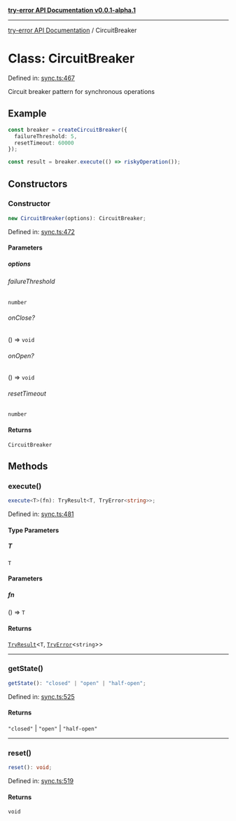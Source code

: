 [**try-error API Documentation v0.0.1-alpha.1**](../index.md)

***

[try-error API Documentation](../index.md) / CircuitBreaker

# Class: CircuitBreaker

Defined in: [sync.ts:467](https://github.com/oconnorjohnson/try-error/blob/e3ae0308069a4fba073f4543d527ad76373db795/src/sync.ts#L467)

Circuit breaker pattern for synchronous operations

## Example

```typescript
const breaker = createCircuitBreaker({
  failureThreshold: 5,
  resetTimeout: 60000
});

const result = breaker.execute(() => riskyOperation());
```

## Constructors

### Constructor

```ts
new CircuitBreaker(options): CircuitBreaker;
```

Defined in: [sync.ts:472](https://github.com/oconnorjohnson/try-error/blob/e3ae0308069a4fba073f4543d527ad76373db795/src/sync.ts#L472)

#### Parameters

##### options

###### failureThreshold

`number`

###### onClose?

() => `void`

###### onOpen?

() => `void`

###### resetTimeout

`number`

#### Returns

`CircuitBreaker`

## Methods

### execute()

```ts
execute<T>(fn): TryResult<T, TryError<string>>;
```

Defined in: [sync.ts:481](https://github.com/oconnorjohnson/try-error/blob/e3ae0308069a4fba073f4543d527ad76373db795/src/sync.ts#L481)

#### Type Parameters

##### T

`T`

#### Parameters

##### fn

() => `T`

#### Returns

[`TryResult`](../type-aliases/TryResult.md)\<`T`, [`TryError`](../interfaces/TryError.md)\<`string`\>\>

***

### getState()

```ts
getState(): "closed" | "open" | "half-open";
```

Defined in: [sync.ts:525](https://github.com/oconnorjohnson/try-error/blob/e3ae0308069a4fba073f4543d527ad76373db795/src/sync.ts#L525)

#### Returns

`"closed"` \| `"open"` \| `"half-open"`

***

### reset()

```ts
reset(): void;
```

Defined in: [sync.ts:519](https://github.com/oconnorjohnson/try-error/blob/e3ae0308069a4fba073f4543d527ad76373db795/src/sync.ts#L519)

#### Returns

`void`
